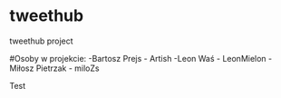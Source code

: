# tweethub
tweethub project

#Osoby w projekcie:
-Bartosz Prejs - Artish
-Leon Waś - LeonMielon
-Miłosz Pietrzak - miloZs

Test